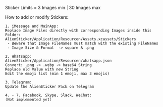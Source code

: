 Sticker Limits = 3 Images min | 30 Images max

How to add or modify Stickers:

    1. iMessage and MainApp:
    Replace Image Files directly with corresponding Images inside this Folder:
    AlienSticker/Application/Resourcen/Assets.xcassets/Stickers
     - Beware that Image FileNames must match with the existing FileNames
     - Image Size & Format  -> square & .png 

    2. Whatsapp:
    AlienSticker/Application/Resourcen/whatsapp.json
    Convert: .png -> .webp -> base64 String
    Replace old Value with new String
    Edit the emoji list (min 1 emoji, max 3 emojis)

    3. Telegram:
    Update the AlienSticker Pack on Telegram

    4. - 7. Facebook, Skype, Slack, WeChat:
    (Not implemented yet)

